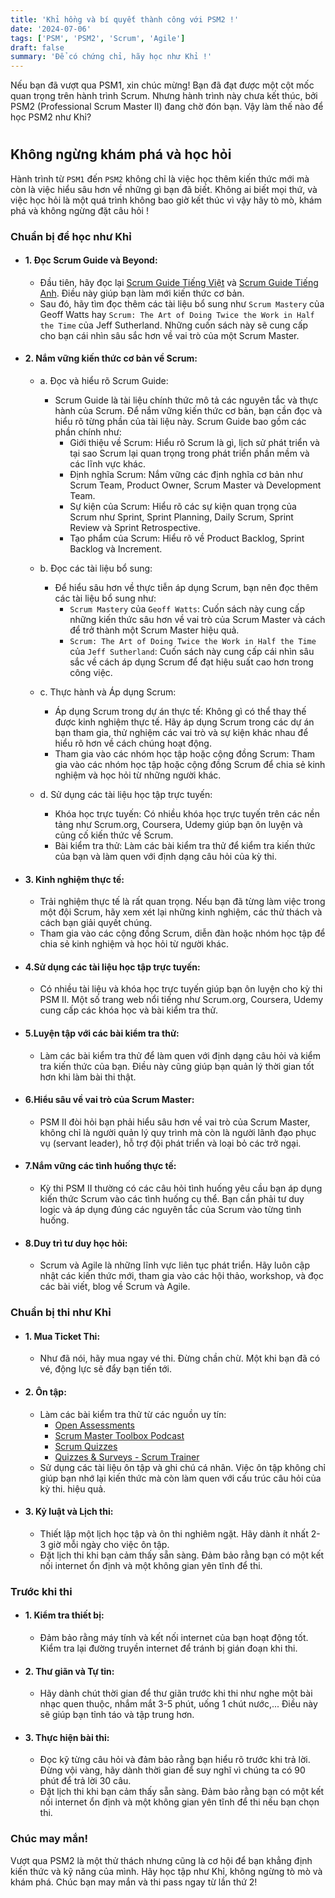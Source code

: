 ```yaml
---
title: 'Khỉ hồng và bí quyết thành công với PSM2 !'
date: '2024-07-06'
tags: ['PSM', 'PSM2', 'Scrum', 'Agile']
draft: false
summary: 'Để có chứng chỉ, hãy học như Khỉ !'
---
```


Nếu bạn đã vượt qua PSM1, xin chúc mừng! Bạn đã đạt được một cột mốc quan trọng trên hành trình Scrum. Nhưng hành trình này chưa kết thúc, bởi PSM2 (Professional Scrum Master II) đang chờ đón bạn. Vậy làm thế nào để học PSM2 như Khỉ?
#
## Không ngừng khám phá và học hỏi

Hành trình từ `PSM1` đến `PSM2` không chỉ là việc học thêm kiến thức mới mà còn là việc hiểu sâu hơn về những gì bạn đã biết. Không ai biết mọi thứ, và việc học hỏi là một quá trình không bao giờ kết thúc vì vậy hãy tò mò, khám phá và không ngừng đặt câu hỏi !


### Chuẩn bị để học như Khỉ 

- #### 1. Đọc Scrum Guide và Beyond:
  - Đầu tiên, hãy đọc lại [Scrum Guide Tiếng Việt](https://scrumguides.org/docs/scrumguide/v2020/2020-Scrum-Guide-Vietnamese.pdf) và [Scrum Guide Tiếng Anh](https://scrumguides.org/docs/scrumguide/v2020/2020-Scrum-Guide-US.pdf). Điều này giúp bạn làm mới kiến thức cơ bản.
  - Sau đó, hãy tìm đọc thêm các tài liệu bổ sung như `Scrum Mastery` của Geoff Watts hay `Scrum: The Art of Doing Twice the Work in Half the Time` của Jeff Sutherland. Những cuốn sách này sẽ cung cấp cho bạn cái nhìn sâu sắc hơn về vai trò của một Scrum Master.


- #### 2. Nắm vững kiến thức cơ bản về Scrum:
  - a. Đọc và hiểu rõ Scrum Guide:
    - Scrum Guide là tài liệu chính thức mô tả các nguyên tắc và thực hành của Scrum. Để nắm vững kiến thức cơ bản, bạn cần đọc và hiểu rõ từng phần của tài liệu này. Scrum Guide bao gồm các phần chính như:
      - Giới thiệu về Scrum: Hiểu rõ Scrum là gì, lịch sử phát triển và tại sao Scrum lại quan trọng trong phát triển phần mềm và các lĩnh vực khác.
      - Định nghĩa Scrum: Nắm vững các định nghĩa cơ bản như Scrum Team, Product Owner, Scrum Master và Development Team.
      - Sự kiện của Scrum: Hiểu rõ các sự kiện quan trọng của Scrum như Sprint, Sprint Planning, Daily Scrum, Sprint Review và Sprint Retrospective.
      - Tạo phẩm của Scrum: Hiểu rõ về Product Backlog, Sprint Backlog và Increment.

  - b. Đọc các tài liệu bổ sung:
      - Để hiểu sâu hơn về thực tiễn áp dụng Scrum, bạn nên đọc thêm các tài liệu bổ sung như:
        - `Scrum Mastery` của `Geoff Watts`: Cuốn sách này cung cấp những kiến thức sâu hơn về vai trò của Scrum Master và cách để trở thành một Scrum Master hiệu quả.
        - `Scrum: The Art of Doing Twice the Work in Half the Time` của `Jeff Sutherland`: Cuốn sách này cung cấp cái nhìn sâu sắc về cách áp dụng Scrum để đạt hiệu suất cao hơn trong công việc.

  - c. Thực hành và Áp dụng Scrum:
      - Áp dụng Scrum trong dự án thực tế: Không gì có thể thay thế được kinh nghiệm thực tế. Hãy áp dụng Scrum trong các dự án bạn tham gia, thử nghiệm các vai trò và sự kiện khác nhau để hiểu rõ hơn về cách chúng hoạt động.
      - Tham gia vào các nhóm học tập hoặc cộng đồng Scrum: Tham gia vào các nhóm học tập hoặc cộng đồng Scrum để chia sẻ kinh nghiệm và học hỏi từ những người khác.
  - d. Sử dụng các tài liệu học tập trực tuyến:
      - Khóa học trực tuyến: Có nhiều khóa học trực tuyến trên các nền tảng như Scrum.org, Coursera, Udemy giúp bạn ôn luyện và củng cố kiến thức về Scrum.
      - Bài kiểm tra thử: Làm các bài kiểm tra thử để kiểm tra kiến thức của bạn và làm quen với định dạng câu hỏi của kỳ thi.


- #### 3. Kinh nghiệm thực tế:
  - Trải nghiệm thực tế là rất quan trọng. Nếu bạn đã từng làm việc trong một đội Scrum, hãy xem xét lại những kinh nghiệm, các thử thách và cách bạn giải quyết chúng.
  - Tham gia vào các cộng đồng Scrum, diễn đàn hoặc nhóm học tập để chia sẻ kinh nghiệm và học hỏi từ người khác.


- #### 4.Sử dụng các tài liệu học tập trực tuyến:
  - Có nhiều tài liệu và khóa học trực tuyến giúp bạn ôn luyện cho kỳ thi PSM II. Một số trang web nổi tiếng như Scrum.org, Coursera, Udemy cung cấp các khóa học và bài kiểm tra thử.

- #### 5.Luyện tập với các bài kiểm tra thử:
  - Làm các bài kiểm tra thử để làm quen với định dạng câu hỏi và kiểm tra kiến thức của bạn. Điều này cũng giúp bạn quản lý thời gian tốt hơn khi làm bài thi thật.

- #### 6.Hiểu sâu về vai trò của Scrum Master:
  - PSM II đòi hỏi bạn phải hiểu sâu hơn về vai trò của Scrum Master, không chỉ là người quản lý quy trình mà còn là người lãnh đạo phục vụ (servant leader), hỗ trợ đội phát triển và loại bỏ các trở ngại.


- #### 7.Nắm vững các tình huống thực tế:
  - Kỳ thi PSM II thường có các câu hỏi tình huống yêu cầu bạn áp dụng kiến thức Scrum vào các tình huống cụ thể. Bạn cần phải tư duy logic và áp dụng đúng các nguyên tắc của Scrum vào từng tình huống.



- #### 8.Duy trì tư duy học hỏi:
  - Scrum và Agile là những lĩnh vực liên tục phát triển. Hãy luôn cập nhật các kiến thức mới, tham gia vào các hội thảo, workshop, và đọc các bài viết, blog về Scrum và Agile.


### Chuẩn bị thi như Khỉ


- #### 1. Mua Ticket Thi:

  - Như đã nói, hãy mua ngay vé thi. Đừng chần chừ. Một khi bạn đã có vé, động lực sẽ đẩy bạn tiến tới.


- #### 2. Ôn tập:
  - Làm các bài kiểm tra thử từ các nguồn uy tín:
      - [Open Assessments](https://www.scrum.org/open-assessments)
      - [Scrum Master Toolbox Podcast](https://scrum-master-toolbox.org/)
      - [Scrum Quizzes](https://mlapshin.com/index.php/scrum-quizzes/)
      - [Quizzes & Surveys - Scrum Trainer](https://www.scrumtrainer.co.uk/qsm_quiz/)
  - Sử dụng các tài liệu ôn tập và ghi chú cá nhân. Việc ôn tập không chỉ giúp bạn nhớ lại kiến thức mà còn làm quen với cấu trúc câu hỏi của kỳ thi.
hiệu quả.


- #### 3. Kỷ luật và Lịch thi:
  - Thiết lập một lịch học tập và ôn thi nghiêm ngặt. Hãy dành ít nhất 2-3 giờ mỗi ngày cho việc ôn tập.
  - Đặt lịch thi khi bạn cảm thấy sẵn sàng. Đảm bảo rằng bạn có một kết nối internet ổn định và một không gian yên tĩnh để thi.


### Trước khi thi


- #### 1. Kiểm tra thiết bị:

  - Đảm bảo rằng máy tính và kết nối internet của bạn hoạt động tốt. Kiểm tra lại đường truyền internet để tránh bị gián đoạn khi thi.


- #### 2. Thư giãn và Tự tin:
  - Hãy dành chút thời gian để thư giãn trước khi thi như nghe một bài nhạc quen thuộc, nhắm mắt 3-5 phút, uống 1 chút nước,... Điều này sẽ giúp bạn tỉnh táo và tập trung hơn.

- #### 3. Thực hiện bài thi:
  - Đọc kỹ từng câu hỏi và đảm bảo rằng bạn hiểu rõ trước khi trả lời. Đừng vội vàng, hãy dành thời gian để suy nghĩ vì chúng ta có 90 phút để trả lời 30 câu.
  - Đặt lịch thi khi bạn cảm thấy sẵn sàng. Đảm bảo rằng bạn có một kết nối internet ổn định và một không gian yên tĩnh để thi nếu bạn chọn thi.


### Chúc may mắn!

Vượt qua PSM2 là một thử thách nhưng cũng là cơ hội để bạn khẳng định kiến thức và kỹ năng của mình. Hãy học tập như Khỉ, không ngừng tò mò và khám phá. Chúc bạn may mắn và thi pass ngay từ lần thứ 2!

